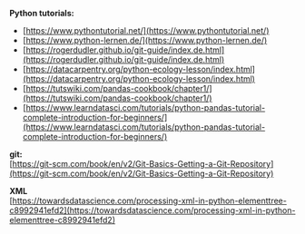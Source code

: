 **Python tutorials:**
- [https://www.pythontutorial.net/](https://www.pythontutorial.net/)
- [https://www.python-lernen.de/](https://www.python-lernen.de/)
- [https://rogerdudler.github.io/git-guide/index.de.html](https://rogerdudler.github.io/git-guide/index.de.html)
- [https://datacarpentry.org/python-ecology-lesson/index.html](https://datacarpentry.org/python-ecology-lesson/index.html)
- [https://tutswiki.com/pandas-cookbook/chapter1/](https://tutswiki.com/pandas-cookbook/chapter1/)
- [https://www.learndatasci.com/tutorials/python-pandas-tutorial-complete-introduction-for-beginners/](https://www.learndatasci.com/tutorials/python-pandas-tutorial-complete-introduction-for-beginners/)

**git:**  
[https://git-scm.com/book/en/v2/Git-Basics-Getting-a-Git-Repository](https://git-scm.com/book/en/v2/Git-Basics-Getting-a-Git-Repository)  


**XML**  
[https://towardsdatascience.com/processing-xml-in-python-elementtree-c8992941efd2](https://towardsdatascience.com/processing-xml-in-python-elementtree-c8992941efd2)
